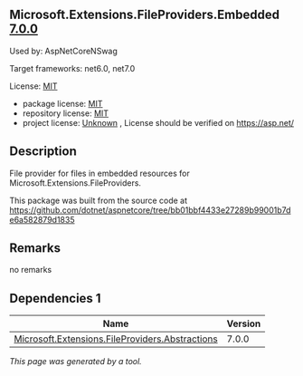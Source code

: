Microsoft.Extensions.FileProviders.Embedded [7.0.0](https://www.nuget.org/packages/Microsoft.Extensions.FileProviders.Embedded/7.0.0)
--------------------

Used by: AspNetCoreNSwag

Target frameworks: net6.0, net7.0

License: [MIT](../../../../licenses/mit) 

- package license: [MIT](https://licenses.nuget.org/MIT) 
- repository license: [MIT](https://github.com/dotnet/aspnetcore) 
- project license: [Unknown](https://asp.net/) , License should be verified on https://asp.net/

Description
-----------
File provider for files in embedded resources for Microsoft.Extensions.FileProviders.

This package was built from the source code at https://github.com/dotnet/aspnetcore/tree/bb01bbf4433e27289b99001b7de6a582879d1835

Remarks
-----------
no remarks


Dependencies 1
-----------

|Name|Version|
|----------|:----|
|[Microsoft.Extensions.FileProviders.Abstractions](../../../../packages/nuget.org/microsoft.extensions.fileproviders.abstractions/7.0.0)|7.0.0|

*This page was generated by a tool.*